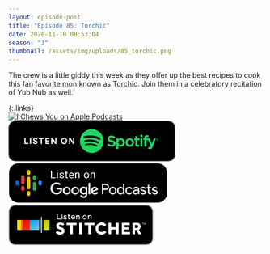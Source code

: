 ```yaml
---
layout: episode-post
title: "Episode 85: Torchic"
date: 2020-11-10 08:53:04
season: "3"
thumbnail: /assets/img/uploads/85_torchic.png
---
```

The crew is a little giddy this week as they offer up the best recipes to cook this fan favorite mon known as Torchic. Join them in a celebratory recitation of Yub Nub as well.

{:.links}  
[![I Chews You on Apple Podcasts](https://linkmaker.itunes.apple.com/en-us/badge-lrg.svg?releaseDate=2019-04-16T00:00:00Z&kind=podcast&bubble=podcasts)](https://podcasts.apple.com/us/podcast/85-torchic/id1455409177?i=1000497987114)  [![I Chews You on Spotify](/assets/img/uploads/spotify-badge-button.svg)](https://open.spotify.com/episode/4TGtPs23ZGEK73zSQ3SYH7?si=MzsHaIeDQB2DEeRwCB_esA)  [![I Chews You on Google Podcasts](/assets/img/uploads/google-podcasts-badge-button.svg)](https://podcasts.google.com/feed/aHR0cHM6Ly9pY2hld3N5b3UubGlic3luLmNvbS9yc3M/episode/NDdlNmI0NDQtMzhiYi00MWE4LTliYmItM2YwMDA0Mzk2NDUz?sa=X&ved=0CAUQkfYCahcKEwiwqryJqvjsAhUAAAAAHQAAAAAQAQ)  [![I Chews You on Stitcher](/assets/img/uploads/stitcher-badge-button.svg)](https://www.stitcher.com/s?eid=79281557)